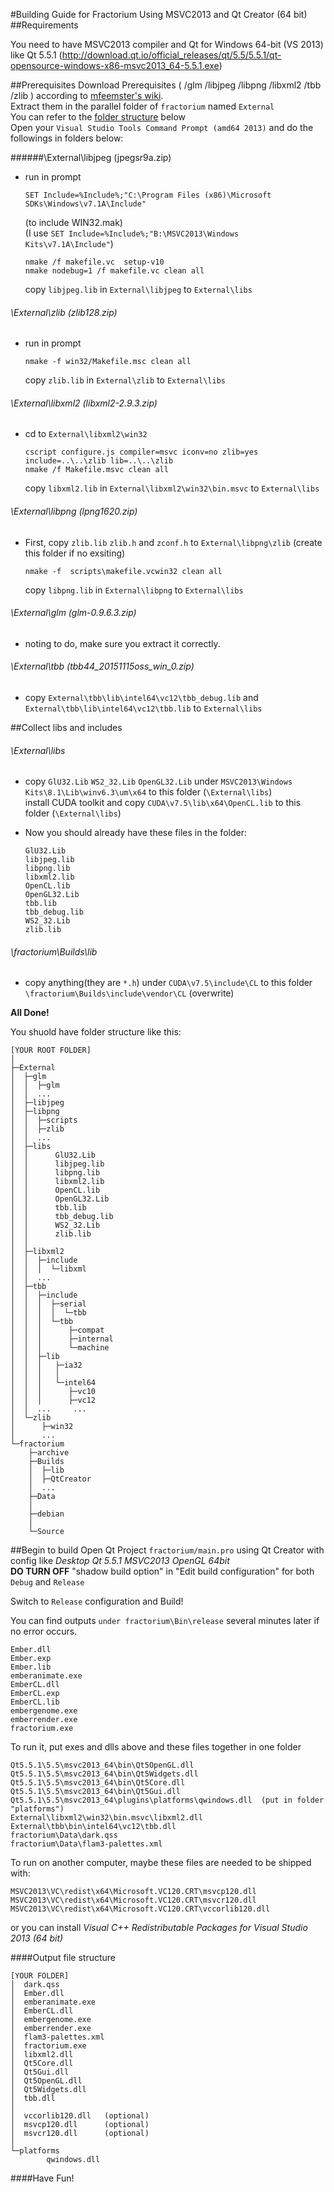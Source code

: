 #Building Guide for Fractorium Using MSVC2013 and Qt Creator (64 bit)
##Requirements

You need to have MSVC2013 compiler and  Qt for Windows 64-bit (VS 2013) like Qt 5.5.1 (http://download.qt.io/official_releases/qt/5.5/5.5.1/qt-opensource-windows-x86-msvc2013_64-5.5.1.exe)

##Prerequisites
Download Prerequisites ( /glm /libjpeg /libpng /libxml2 /tbb /zlib ) according to [mfeemster's wiki](https://github.com/mfeemster/fractorium/wiki/Building).  
Extract them in the parallel folder of `fractorium` named `External`  
You can refer to the [folder structure](#folder-structure) below  
Open your `Visual Studio Tools Command Prompt (amd64 2013)` and do the followings in folders below:  

######\External\libjpeg (jpegsr9a.zip)
-   run in prompt  

    ```
    SET Include=%Include%;"C:\Program Files (x86)\Microsoft SDKs\Windows\v7.1A\Include"
    ```
    
    (to include WIN32.mak)  
    (I use `SET Include=%Include%;"B:\MSVC2013\Windows Kits\v7.1A\Include"`)
    
    ```
    nmake /f makefile.vc  setup-v10
    nmake nodebug=1 /f makefile.vc clean all
    ```
    
    copy `libjpeg.lib` in `External\libjpeg` to `External\libs`


###### \External\zlib (zlib128.zip)
- run in prompt

    ```
    nmake -f win32/Makefile.msc clean all
    ```
    
    copy `zlib.lib` in `External\zlib` to `External\libs`

###### \External\libxml2 (libxml2-2.9.3.zip)
- cd to `External\libxml2\win32`

    ```
    cscript configure.js compiler=msvc iconv=no zlib=yes include=..\..\zlib lib=..\..\zlib
    nmake /f Makefile.msvc clean all
    ```

    copy `libxml2.lib` in `External\libxml2\win32\bin.msvc` to `External\libs`

###### \External\libpng (lpng1620.zip)
- First, copy `zlib.lib` `zlib.h` and `zconf.h` to `External\libpng\zlib` (create this folder if no exsiting)

    ```
    nmake -f  scripts\makefile.vcwin32 clean all
    ```
    
    copy `libpng.lib` in `External\libpng` to `External\libs`

###### \External\glm (glm-0.9.6.3.zip)
- noting to do, make sure you extract it correctly.

###### \External\tbb (tbb44_20151115oss_win_0.zip)
- copy `External\tbb\lib\intel64\vc12\tbb_debug.lib` and `External\tbb\lib\intel64\vc12\tbb.lib` to `External\libs`

##Collect libs and includes
###### \External\libs
- copy `GlU32.Lib` `WS2_32.Lib` `OpenGL32.Lib` under `MSVC2013\Windows Kits\8.1\Lib\winv6.3\um\x64`
    to this folder (`\External\libs`)  
    install CUDA toolkit and copy `CUDA\v7.5\lib\x64\OpenCL.lib` to this folder (`\External\libs`)

- Now you should already have these files in the folder:

    ```
    GlU32.Lib
    libjpeg.lib
    libpng.lib
    libxml2.lib
    OpenCL.lib
    OpenGL32.Lib
    tbb.lib
    tbb_debug.lib
    WS2_32.Lib
    zlib.lib
    ```

###### \fractorium\Builds\lib
- copy anything(they are `*.h`) under `CUDA\v7.5\include\CL`
     to this folder `\fractorium\Builds\include\vendor\CL` (overwrite)

**All Done!**  
<a id="folder-structure"></a>

You shuold have folder structure like this:

```
[YOUR ROOT FOLDER]
│  
├─External
│  ├─glm
│  │  ├─glm
│  │  ...
│  ├─libjpeg
│  ├─libpng
│  │  ├─scripts
│  │  ├─zlib
│  │  ...
│  ├─libs
│  │      GlU32.Lib
│  │      libjpeg.lib
│  │      libpng.lib
│  │      libxml2.lib
│  │      OpenCL.lib
│  │      OpenGL32.Lib
│  │      tbb.lib
│  │      tbb_debug.lib
│  │      WS2_32.Lib
│  │      zlib.lib
│  │      
│  ├─libxml2
│  │  ├─include
│  │  │  └─libxml
│  │  ...
│  ├─tbb
│  │  ├─include
│  │  │  ├─serial
│  │  │  │  └─tbb
│  │  │  └─tbb
│  │  │      ├─compat
│  │  │      ├─internal
│  │  │      └─machine
│  │  ├─lib
│  │  │   ├─ia32
│  │  │   │ 
│  │  │   └─intel64
│  │  │      ├─vc10
│  │  │      ├─vc12
│  │  ...     ...
│  └─zlib
│      ├─win32
│      ...
└─fractorium
    ├─archive
    ├─Builds
    │  ├─lib
    │  ├─QtCreator
    │  ...
    ├─Data
    │  
    ├─debian
    │  
    └─Source
```

##Begin to build
Open Qt Project `fractorium/main.pro` using Qt Creator with config like *Desktop Qt 5.5.1 MSVC2013 OpenGL 64bit*  
**DO TURN OFF** "shadow build option" in "Edit build configuration" for both `Debug` and `Release`

Switch to `Release` configuration and Build!  

You can find outputs `under fractorium\Bin\release` several minutes later if no error occurs.

```
Ember.dll
Ember.exp
Ember.lib
emberanimate.exe
EmberCL.dll
EmberCL.exp
EmberCL.lib
embergenome.exe
emberrender.exe
fractorium.exe
```

To run it, put exes and dlls above and these files together in one folder
```
Qt5.5.1\5.5\msvc2013_64\bin\Qt5OpenGL.dll
Qt5.5.1\5.5\msvc2013_64\bin\Qt5Widgets.dll
Qt5.5.1\5.5\msvc2013_64\bin\Qt5Core.dll
Qt5.5.1\5.5\msvc2013_64\bin\Qt5Gui.dll
Qt5.5.1\5.5\msvc2013_64\plugins\platforms\qwindows.dll  (put in folder "platforms")
External\libxml2\win32\bin.msvc\libxml2.dll
External\tbb\bin\intel64\vc12\tbb.dll
fractorium\Data\dark.qss
fractorium\Data\flam3-palettes.xml
```

To run on another computer, maybe these files are needed to be shipped with:

```
MSVC2013\VC\redist\x64\Microsoft.VC120.CRT\msvcp120.dll
MSVC2013\VC\redist\x64\Microsoft.VC120.CRT\msvcr120.dll
MSVC2013\VC\redist\x64\Microsoft.VC120.CRT\vccorlib120.dll
```

or you can install *Visual C++ Redistributable Packages for Visual Studio 2013 (64 bit)*

####Output file structure

```
[YOUR FOLDER]
│  dark.qss
│  Ember.dll
│  emberanimate.exe
│  EmberCL.dll
│  embergenome.exe
│  emberrender.exe
│  flam3-palettes.xml
│  fractorium.exe
│  libxml2.dll
│  Qt5Core.dll
│  Qt5Gui.dll
│  Qt5OpenGL.dll
│  Qt5Widgets.dll
│  tbb.dll
│ 
│  vccorlib120.dll   (optional)
│  msvcp120.dll      (optional)
│  msvcr120.dll      (optional)
│  
└─platforms
        qwindows.dll
```

####Have Fun!
